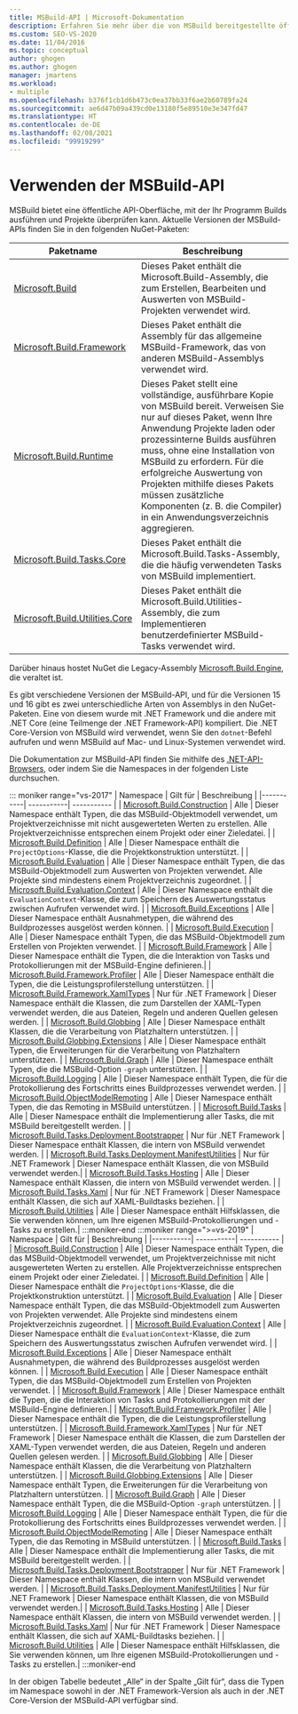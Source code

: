 ```yaml
---
title: MSBuild-API | Microsoft-Dokumentation
description: Erfahren Sie mehr über die von MSBuild bereitgestellte öffentliche API-Oberfläche, mit der Ihr Programm Builds ausführen und Projekte überprüfen kann.
ms.custom: SEO-VS-2020
ms.date: 11/04/2016
ms.topic: conceptual
author: ghogen
ms.author: ghogen
manager: jmartens
ms.workload:
- multiple
ms.openlocfilehash: b376f1cb1d6b473c0ea37bb33f6ae2b60789fa24
ms.sourcegitcommit: ae6d47b09a439cd0e13180f5e89510e3e347fd47
ms.translationtype: HT
ms.contentlocale: de-DE
ms.lasthandoff: 02/08/2021
ms.locfileid: "99919299"
---
```

# <a name="use-the-msbuild-api"></a>Verwenden der MSBuild-API

MSBuild bietet eine öffentliche API-Oberfläche, mit der Ihr Programm Builds ausführen und Projekte überprüfen kann. Aktuelle Versionen der MSBuild-APIs finden Sie in den folgenden NuGet-Paketen:

| Paketname | Beschreibung |
| ------------ | ----------- |
| [Microsoft.Build](https://www.nuget.org/packages/Microsoft.Build) | Dieses Paket enthält die Microsoft.Build-Assembly, die zum Erstellen, Bearbeiten und Auswerten von MSBuild-Projekten verwendet wird.|
| [Microsoft.Build.Framework](https://www.nuget.org/packages/Microsoft.Build.Framework)| Dieses Paket enthält die Assembly für das allgemeine MSBuild-Framework, das von anderen MSBuild-Assemblys verwendet wird. |
| [Microsoft.Build.Runtime](https://www.nuget.org/packages/Microsoft.Build.Runtime) | Dieses Paket stellt eine vollständige, ausführbare Kopie von MSBuild bereit. Verweisen Sie nur auf dieses Paket, wenn Ihre Anwendung Projekte laden oder prozessinterne Builds ausführen muss, ohne eine Installation von MSBuild zu erfordern. Für die erfolgreiche Auswertung von Projekten mithilfe dieses Pakets müssen zusätzliche Komponenten (z. B. die Compiler) in ein Anwendungsverzeichnis aggregieren. |
| [Microsoft.Build.Tasks.Core](https://www.nuget.org/packages/Microsoft.Build.Tasks.Core) | Dieses Paket enthält die Microsoft.Build.Tasks-Assembly, die die häufig verwendeten Tasks von MSBuild implementiert. |
| [Microsoft.Build.Utilities.Core](https://www.nuget.org/packages/Microsoft.Build.Utilities.Core) | Dieses Paket enthält die Microsoft.Build.Utilities-Assembly, die zum Implementieren benutzerdefinierter MSBuild-Tasks verwendet wird. |

Darüber hinaus hostet NuGet die Legacy-Assembly [Microsoft.Build.Engine](https://www.nuget.org/packages/Microsoft.Build.Engine), die veraltet ist.

Es gibt verschiedene Versionen der MSBuild-API, und für die Versionen 15 und 16 gibt es zwei unterschiedliche Arten von Assemblys in den NuGet-Paketen. Eine von diesem wurde mit .NET Framework und die andere mit .NET Core (eine Teilmenge der .NET Framework-API) kompiliert.  Die .NET Core-Version von MSBuild wird verwendet, wenn Sie den `dotnet`-Befehl aufrufen und wenn MSBuild auf Mac- und Linux-Systemen verwendet wird.

Die Dokumentation zur MSBuild-API finden Sie mithilfe des [.NET-API-Browsers](/dotnet/api), oder indem Sie die Namespaces in der folgenden Liste durchsuchen.

::: moniker range="vs-2017"
| Namespace | Gilt für | Beschreibung |
|-----------| -----------| ----------- |
| [Microsoft.Build.Construction](/dotnet/api/Microsoft.Build.Construction?view=msbuild-15&preserve-view=true) | Alle |  Dieser Namespace enthält Typen, die das MSBuild-Objektmodell verwendet, um Projektverzeichnisse mit nicht ausgewerteten Werten zu erstellen. Alle Projektverzeichnisse entsprechen einem Projekt oder einer Zieledatei. |
| [Microsoft.Build.Definition](/dotnet/api/Microsoft.Build.Definition?view=msbuild-15&preserve-view=true) | Alle | Dieser Namespace enthält die `ProjectOptions`-Klasse, die die Projektkonstruktion unterstützt. |
| [Microsoft.Build.Evaluation](/dotnet/api/Microsoft.Build.Evaluation?view=msbuild-15&preserve-view=true) | Alle | Dieser Namespace enthält Typen, die das MSBuild-Objektmodell zum Auswerten von Projekten verwendet. Alle Projekte sind mindestens einem Projektverzeichnis zugeordnet. |
| [Microsoft.Build.Evaluation.Context](/dotnet/api/Microsoft.Build.Evaluation.Context?view=msbuild-15&preserve-view=true) | Alle | Dieser Namespace enthält die `EvaluationContext`-Klasse, die zum Speichern des Auswertungsstatus zwischen Aufrufen verwendet wird. |
| [Microsoft.Build.Exceptions](/dotnet/api/Microsoft.Build.Exceptions?view=msbuild-15&preserve-view=true) | Alle | Dieser Namespace enthält Ausnahmetypen, die während des Buildprozesses ausgelöst werden können. |
| [Microsoft.Build.Execution](/dotnet/api/Microsoft.Build.Execution?view=msbuild-15&preserve-view=true) | Alle | Dieser Namespace enthält Typen, die das MSBuild-Objektmodell zum Erstellen von Projekten verwendet. |
| [Microsoft.Build.Framework](/dotnet/api/Microsoft.Build.Framework?view=msbuild-15&preserve-view=true) | Alle | Dieser Namespace enthält die Typen, die die Interaktion von Tasks und Protokollierungen mit der MSBuild-Engine definieren.|
| [Microsoft.Build.Framework.Profiler](/dotnet/api/Microsoft.Build.Framework.Profiler?view=msbuild-15&preserve-view=true) | Alle | Dieser Namespace enthält die Typen, die die Leistungsprofilerstellung unterstützen. |
| [Microsoft.Build.Framework.XamlTypes](/dotnet/api/Microsoft.Build.Framework.XamlTypes?view=msbuild-15&preserve-view=true) | Nur für .NET Framework | Dieser Namespace enthält die Klassen, die zum Darstellen der XAML-Typen verwendet werden, die aus Dateien, Regeln und anderen Quellen gelesen werden. |
| [Microsoft.Build.Globbing](/dotnet/api/Microsoft.Build.Globbing?view=msbuild-15&preserve-view=true) | Alle | Dieser Namespace enthält Klassen, die die Verarbeitung von Platzhaltern unterstützen. |
| [Microsoft.Build.Globbing.Extensions](/dotnet/api/Microsoft.Build.Globbing.Extensions?view=msbuild-15&preserve-view=true) | Alle | Dieser Namespace enthält Typen, die Erweiterungen für die Verarbeitung von Platzhaltern unterstützen. |
| [Microsoft.Build.Graph](/dotnet/api/Microsoft.Build.Graph?view=msbuild-15&preserve-view=true) | Alle | Dieser Namespace enthält Typen, die die MSBuild-Option `-graph` unterstützen. |
| [Microsoft.Build.Logging](/dotnet/api/Microsoft.Build.Logging?view=msbuild-15&preserve-view=true) | Alle | Dieser Namespace enthält Typen, die für die Protokollierung des Fortschritts eines Buildprozesses verwendet werden. |
| [Microsoft.Build.ObjectModelRemoting](/dotnet/api/Microsoft.Build.ObjectModelRemoting?view=msbuild-15&preserve-view=true) | Alle | Dieser Namespace enthält Typen, die das Remoting in MSBuild unterstützen. |
| [Microsoft.Build.Tasks](/dotnet/api/Microsoft.Build.Tasks?view=msbuild-15&preserve-view=true) | Alle | Dieser Namespace enthält die Implementierung aller Tasks, die mit MSBuild bereitgestellt werden. |
| [Microsoft.Build.Tasks.Deployment.Bootstrapper](/dotnet/api/Microsoft.Build.Tasks.Deployment.Bootstrapper?view=msbuild-15&preserve-view=true) | Nur für .NET Framework | Dieser Namespace enthält Klassen, die intern von MSBuild verwendet werden. |
| [Microsoft.Build.Tasks.Deployment.ManifestUtilities](/dotnet/api/Microsoft.Build.Tasks.Deployment.ManifestUtilities?view=msbuild-15&preserve-view=true) | Nur für .NET Framework | Dieser Namespace enthält Klassen, die von MSBuild verwendet werden.|
| [Microsoft.Build.Tasks.Hosting](/dotnet/api/Microsoft.Build.Tasks.Hosting?view=msbuild-15&preserve-view=true) | Alle | Dieser Namespace enthält Klassen, die intern von MSBuild verwendet werden. |
| [Microsoft.Build.Tasks.Xaml](/dotnet/api/Microsoft.Build.Tasks.Xaml?view=msbuild-15&preserve-view=true) | Nur für .NET Framework | Dieser Namespace enthält Klassen, die sich auf XAML-Buildtasks beziehen. |
| [Microsoft.Build.Utilities](/dotnet/api/Microsoft.Build.Utilities?view=msbuild-15&preserve-view=true) | Alle | Dieser Namespace enthält Hilfsklassen, die Sie verwenden können, um Ihre eigenen MSBuild-Protokollierungen und -Tasks zu erstellen.|
:::moniker-end
:::moniker range=">=vs-2019"
| Namespace | Gilt für | Beschreibung |
|-----------| -----------| ----------- |
| [Microsoft.Build.Construction](/dotnet/api/Microsoft.Build.Construction?view=msbuild-16&preserve-view=true) | Alle |  Dieser Namespace enthält Typen, die das MSBuild-Objektmodell verwendet, um Projektverzeichnisse mit nicht ausgewerteten Werten zu erstellen. Alle Projektverzeichnisse entsprechen einem Projekt oder einer Zieledatei. |
| [Microsoft.Build.Definition](/dotnet/api/Microsoft.Build.Definition?view=msbuild-16&preserve-view=true) | Alle | Dieser Namespace enthält die `ProjectOptions`-Klasse, die die Projektkonstruktion unterstützt. |
| [Microsoft.Build.Evaluation](/dotnet/api/Microsoft.Build.Evaluation?view=msbuild-16&preserve-view=true) | Alle | Dieser Namespace enthält Typen, die das MSBuild-Objektmodell zum Auswerten von Projekten verwendet. Alle Projekte sind mindestens einem Projektverzeichnis zugeordnet. |
| [Microsoft.Build.Evaluation.Context](/dotnet/api/Microsoft.Build.Evaluation.Context?view=msbuild-16&preserve-view=true) | Alle | Dieser Namespace enthält die `EvaluationContext`-Klasse, die zum Speichern des Auswertungsstatus zwischen Aufrufen verwendet wird. |
| [Microsoft.Build.Exceptions](/dotnet/api/Microsoft.Build.Exceptions?view=msbuild-16&preserve-view=true) | Alle | Dieser Namespace enthält Ausnahmetypen, die während des Buildprozesses ausgelöst werden können. |
| [Microsoft.Build.Execution](/dotnet/api/Microsoft.Build.Execution?view=msbuild-16&preserve-view=true) | Alle | Dieser Namespace enthält Typen, die das MSBuild-Objektmodell zum Erstellen von Projekten verwendet. |
| [Microsoft.Build.Framework](/dotnet/api/Microsoft.Build.Framework?view=msbuild-16&preserve-view=true) | Alle | Dieser Namespace enthält die Typen, die die Interaktion von Tasks und Protokollierungen mit der MSBuild-Engine definieren.|
| [Microsoft.Build.Framework.Profiler](/dotnet/api/Microsoft.Build.Framework.Profiler?view=msbuild-16&preserve-view=true) | Alle | Dieser Namespace enthält die Typen, die die Leistungsprofilerstellung unterstützen. |
| [Microsoft.Build.Framework.XamlTypes](/dotnet/api/Microsoft.Build.Framework.XamlTypes?view=msbuild-16&preserve-view=true) | Nur für .NET Framework | Dieser Namespace enthält die Klassen, die zum Darstellen der XAML-Typen verwendet werden, die aus Dateien, Regeln und anderen Quellen gelesen werden. |
| [Microsoft.Build.Globbing](/dotnet/api/Microsoft.Build.Globbing?view=msbuild-16&preserve-view=true) | Alle | Dieser Namespace enthält Klassen, die die Verarbeitung von Platzhaltern unterstützen. |
| [Microsoft.Build.Globbing.Extensions](/dotnet/api/Microsoft.Build.Globbing.Extensions?view=msbuild-16&preserve-view=true) | Alle | Dieser Namespace enthält Typen, die Erweiterungen für die Verarbeitung von Platzhaltern unterstützen. |
| [Microsoft.Build.Graph](/dotnet/api/Microsoft.Build.Graph?view=msbuild-16&preserve-view=true) | Alle | Dieser Namespace enthält Typen, die die MSBuild-Option `-graph` unterstützen. |
| [Microsoft.Build.Logging](/dotnet/api/Microsoft.Build.Logging?view=msbuild-16&preserve-view=true) | Alle | Dieser Namespace enthält Typen, die für die Protokollierung des Fortschritts eines Buildprozesses verwendet werden. |
| [Microsoft.Build.ObjectModelRemoting](/dotnet/api/Microsoft.Build.ObjectModelRemoting?view=msbuild-16&preserve-view=true) | Alle | Dieser Namespace enthält Typen, die das Remoting in MSBuild unterstützen. |
| [Microsoft.Build.Tasks](/dotnet/api/Microsoft.Build.Tasks?view=msbuild-16&preserve-view=true) | Alle | Dieser Namespace enthält die Implementierung aller Tasks, die mit MSBuild bereitgestellt werden. |
| [Microsoft.Build.Tasks.Deployment.Bootstrapper](/dotnet/api/Microsoft.Build.Tasks.Deployment.Bootstrapper?view=msbuild-16&preserve-view=true) | Nur für .NET Framework | Dieser Namespace enthält Klassen, die intern von MSBuild verwendet werden. |
| [Microsoft.Build.Tasks.Deployment.ManifestUtilities](/dotnet/api/Microsoft.Build.Tasks.Deployment.ManifestUtilities?view=msbuild-16&preserve-view=true) | Nur für .NET Framework | Dieser Namespace enthält Klassen, die von MSBuild verwendet werden.|
| [Microsoft.Build.Tasks.Hosting](/dotnet/api/Microsoft.Build.Tasks.Hosting?view=msbuild-16&preserve-view=true) | Alle | Dieser Namespace enthält Klassen, die intern von MSBuild verwendet werden. |
| [Microsoft.Build.Tasks.Xaml](/dotnet/api/Microsoft.Build.Tasks.Xaml?view=msbuild-16&preserve-view=true) | Nur für .NET Framework | Dieser Namespace enthält Klassen, die sich auf XAML-Buildtasks beziehen. |
| [Microsoft.Build.Utilities](/dotnet/api/Microsoft.Build.Utilities?view=msbuild-16&preserve-view=true) | Alle | Dieser Namespace enthält Hilfsklassen, die Sie verwenden können, um Ihre eigenen MSBuild-Protokollierungen und -Tasks zu erstellen.|
:::moniker-end

In der obigen Tabelle bedeutet „Alle“ in der Spalte „Gilt für“, dass die Typen im Namespace sowohl in der .NET Framework-Version als auch in der .NET Core-Version der MSBuild-API verfügbar sind.
